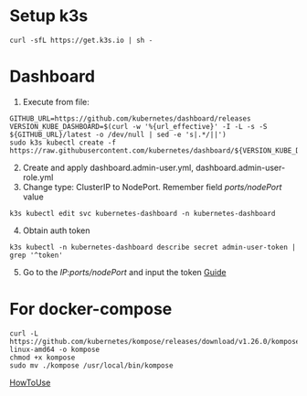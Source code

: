 # Setup k3s
````
curl -sfL https://get.k3s.io | sh -
````

# Dashboard
1. Execute from file:
````
GITHUB_URL=https://github.com/kubernetes/dashboard/releases
VERSION_KUBE_DASHBOARD=$(curl -w '%{url_effective}' -I -L -s -S ${GITHUB_URL}/latest -o /dev/null | sed -e 's|.*/||')
sudo k3s kubectl create -f https://raw.githubusercontent.com/kubernetes/dashboard/${VERSION_KUBE_DASHBOARD}/aio/deploy/recommended.yaml
````
2. Create and apply dashboard.admin-user.yml, dashboard.admin-user-role.yml
3. Change type: ClusterIP to NodePort. Remember field *ports/nodePort* value
````
k3s kubectl edit svc kubernetes-dashboard -n kubernetes-dashboard
````
4. Obtain auth token
````
k3s kubectl -n kubernetes-dashboard describe secret admin-user-token | grep '^token'
````
5. Go to the *IP*:*ports/nodePort* and input the token
[Guide](https://blog.tekspace.io/deploying-kubernetes-dashboard-in-k3s-cluster/)


# For docker-compose
````
curl -L https://github.com/kubernetes/kompose/releases/download/v1.26.0/kompose-linux-amd64 -o kompose
chmod +x kompose
sudo mv ./kompose /usr/local/bin/kompose
````
[HowToUse](https://kubernetes.io/docs/tasks/configure-pod-container/translate-compose-kubernetes/)
